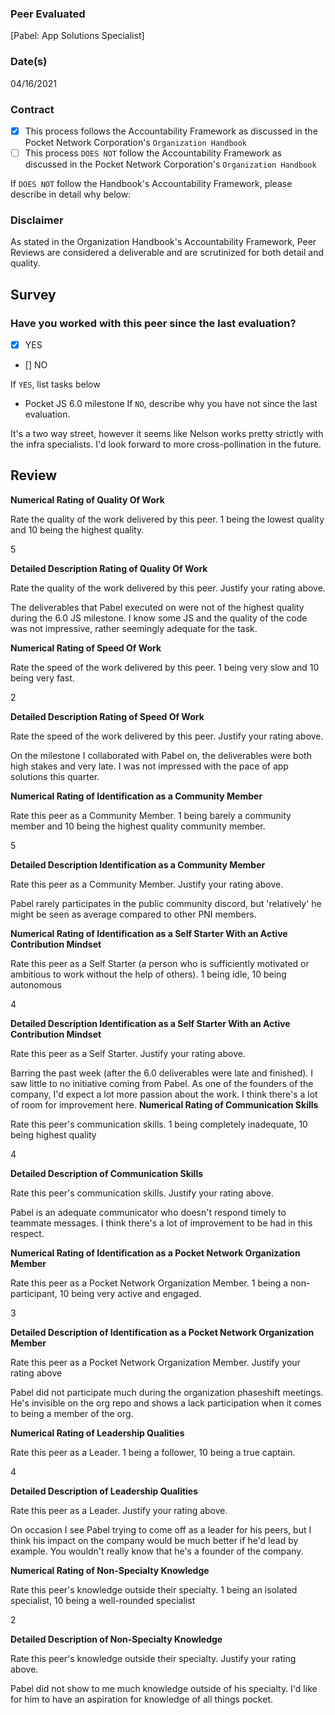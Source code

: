 ### Peer Evaluated
[Pabel: App Solutions Specialist]
### Date(s)
04/16/2021
### Contract
- [X] This process follows the Accountability Framework as discussed in the Pocket Network Corporation's `Organization Handbook`
- [ ] This process `DOES NOT` follow the Accountability Framework as discussed in the Pocket Network Corporation's `Organization Handbook`

If `DOES NOT` follow the Handbook's Accountability Framework, please describe in detail why below:

### Disclaimer
As stated in the Organization Handbook's Accountability Framework, Peer Reviews are considered a deliverable and are scrutinized for both detail and quality.
## Survey
### Have you worked with this peer since the last evaluation?
- [x] YES
- [] NO

If `YES`, list tasks below
- Pocket JS 6.0 milestone
If `NO`, describe why you have not since the last evaluation.

It's a two way street, however it seems like Nelson works pretty strictly with the infra specialists. I'd look forward to more cross-pollination in the future.
## Review
**Numerical Rating of Quality Of Work** 

Rate the quality of the work delivered by this peer. 1 being the lowest quality and 10 being the highest quality.

5

**Detailed Description Rating of Quality Of Work** 

Rate the quality of the work delivered by this peer. Justify your rating above.

The deliverables that Pabel executed on were not of the highest quality during the 6.0 JS milestone. I know some JS and the quality of the code was not impressive, rather seemingly adequate for the task.

**Numerical Rating of Speed Of Work** 

Rate the speed of the work delivered by this peer. 1 being very slow and 10 being very fast.

2

**Detailed Description Rating of Speed Of Work** 

Rate the speed of the work delivered by this peer. Justify your rating above.

On the milestone I collaborated with Pabel on, the deliverables were both high stakes and very late. I was not impressed with the pace of app solutions this quarter.

**Numerical Rating of Identification as a Community Member** 

Rate this peer as a Community Member. 1 being barely a community member and 10 being the highest quality community member.

5

**Detailed Description Identification as a Community Member** 

Rate this peer as a Community Member. Justify your rating above.

Pabel rarely participates in the public community discord, but 'relatively' he might be seen as average compared to other PNI members.

**Numerical Rating of Identification as a Self Starter With an Active Contribution Mindset** 

Rate this peer as a Self Starter (a person who is sufficiently motivated or ambitious to work without the help of others).
1 being idle, 10 being autonomous

4

**Detailed Description Identification as a Self Starter With an Active Contribution Mindset** 

Rate this peer as a Self Starter. Justify your rating above.

Barring the past week (after the 6.0 deliverables were late and finished). I saw little to no initiative coming from Pabel. As one of the founders of the company, I'd expect a lot more passion about the work. I think there's a lot of room for improvement here.
**Numerical Rating of Communication Skills** 

Rate this peer's communication skills. 1 being completely inadequate, 10 being highest quality

4

**Detailed Description of Communication Skills** 

Rate this peer's communication skills. Justify your rating above.

Pabel is an adequate communicator who doesn't respond timely to teammate messages. I think there's a lot of improvement to be had in this respect.

**Numerical Rating of Identification as a Pocket Network Organization Member** 

Rate this peer as a Pocket Network Organization Member. 1 being a non-participant, 10 being very active and engaged.

3

**Detailed Description of Identification as a Pocket Network Organization Member** 

Rate this peer as a Pocket Network Organization Member. Justify your rating above

Pabel did not participate much during the organization phaseshift meetings. He's invisible on the org repo and shows a lack participation when it comes to being a member of the org.

**Numerical Rating of Leadership Qualities** 

Rate this peer as a Leader. 1 being a follower, 10 being a true captain.

4

**Detailed Description of Leadership Qualities** 

Rate this peer as a Leader. Justify your rating above.

On occasion I see Pabel trying to come off as a leader for his peers, but I think his impact on the company would be much better if he'd lead by example. You wouldn't really know that he's a founder of the company.

**Numerical Rating of Non-Specialty Knowledge** 

Rate this peer's knowledge outside their specialty. 1 being an isolated specialist, 10 being a well-rounded specialist

2

**Detailed Description of Non-Specialty Knowledge** 

Rate this peer's knowledge outside their specialty. Justify your rating above.

Pabel did not show to me much knowledge outside of his specialty. I'd like for him to have an aspiration for knowledge of all things pocket.
